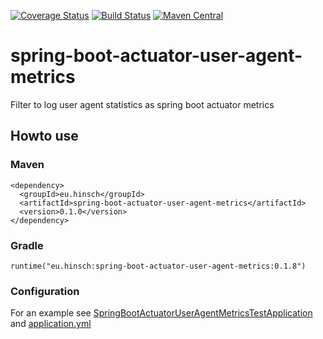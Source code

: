 [![Coverage Status](https://coveralls.io/repos/lukashinsch/spring-boot-actuator-user-agent-metrics/badge.svg?branch=master)](https://coveralls.io/r/lukashinsch/spring-boot-actuator-user-agent-metrics?branch=master)
[![Build Status](https://travis-ci.org/lukashinsch/spring-boot-actuator-user-agent-metrics.svg?branch=master)](https://travis-ci.org/lukashinsch/spring-boot-actuator-user-agent-metrics)
[![Maven Central](https://maven-badges.herokuapp.com/maven-central/eu.hinsch/spring-boot-actuator-user-agent-metrics/badge.svg)](https://maven-badges.herokuapp.com/maven-central/spring-boot-actuator-user-agent-metrics/)

# spring-boot-actuator-user-agent-metrics
Filter to log user agent statistics as spring boot actuator metrics

## Howto use

### Maven
```
<dependency>
  <groupId>eu.hinsch</groupId>
  <artifactId>spring-boot-actuator-user-agent-metrics</artifactId>
  <version>0.1.0</version>
</dependency>
```

### Gradle
```
runtime("eu.hinsch:spring-boot-actuator-user-agent-metrics:0.1.8")
```

### Configuration

For an example see [SpringBootActuatorUserAgentMetricsTestApplication](https://github.com/lukashinsch/spring-boot-actuator-user-agent-metrics/blob/master/src/test/java/eu/hinsch/spring/boot/actuator/useragent/SpringBootActuatorUserAgentMetricsTestApplication.java)
and [application.yml](https://github.com/lukashinsch/spring-boot-actuator-user-agent-metrics/blob/master/src/test/resources/application.yml)
